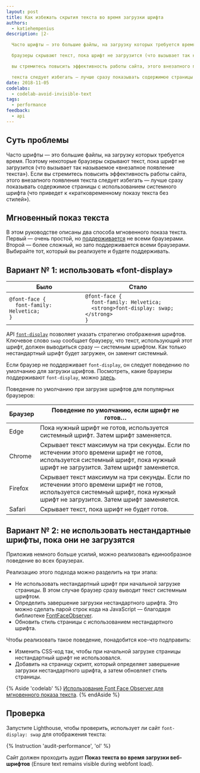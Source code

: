 ```yaml
---
layout: post
title: Как избежать скрытия текста во время загрузки шрифта
authors:
  - katiehempenius
description: |2-

  Часто шрифты — это большие файлы, на загрузку которых требуется время. Поэтому некоторые

  браузеры скрывают текст, пока шрифт не загрузится (что вызывает так называемое «внезапное появление текста»). Если

  вы стремитесь повысить эффективность работы сайта, этого внезапного появления

  текста следует избегать — лучше сразу показывать содержимое страницы с использованием системного шрифта.
date: 2018-11-05
codelabs:
  - codelab-avoid-invisible-text
tags:
  - performance
feedback:
  - api
---
```


## Суть проблемы

Часто шрифты — это большие файлы, на загрузку которых требуется время. Поэтому некоторые браузеры скрывают текст, пока шрифт не загрузится (что вызывает так называемое «внезапное появление текста»). Если вы стремитесь повысить эффективность работы сайта, этого внезапного появления текста следует избегать — лучше сразу показывать содержимое страницы с использованием системного шрифта (что приведет к «кратковременному показу текста без стилей»).

## Мгновенный показ текста

В этом руководстве описаны два способа мгновенного показа текста. Первый — очень простой, но [поддерживается](https://caniuse.com/#search=font-display) не всеми браузерами. Второй — более сложный, но зато поддерживается всеми браузерами. Выбирайте тот, который вы реализуете и будете поддерживать.

## Вариант № 1: использовать «font-display»

<div class="table-wrapper scrollbar">
  <table>
    <thead>
      <tr>
        <th>Было</th>
        <th>Стало</th>
      </tr>
    </thead>
    <tbody>
      <tr>
        <td>
<code>@font-face {
  font-family: Helvetica;
}
</code>
        </td>
        <td>
<code>@font-face {
  font-family: Helvetica;
  &lt;strong&gt;font-display: swap;&lt;/strong&gt;
}
</code>
        </td>
      </tr>
    </tbody>
  </table>
</div>

API [`font-display`](https://developer.mozilla.org/docs/Web/CSS/@font-face/font-display) позволяет указать стратегию отображения шрифтов. Ключевое слово `swap` сообщает браузеру, что текст, использующий этот шрифт, должен выводиться сразу — системным шрифтом. Как только нестандартный шрифт будет загружен, он заменит системный.

Если браузер не поддерживает `font-display`, он следует поведению по умолчанию для загрузки шрифтов. Посмотреть, какие браузеры поддерживают `font-display`, можно [здесь](https://caniuse.com/#search=font-display).

Поведение по умолчанию при загрузке шрифтов для популярных браузеров:

<div class="table-wrapper scrollbar">
  <table>
    <thead>
      <tr>
        <th><strong>Браузер</strong></th>
        <th><strong>Поведение по умолчанию, если шрифт не готов…</strong></th>
      </tr>
    </thead>
    <tbody>
      <tr>
        <td>Edge</td>
        <td>Пока нужный шрифт не готов, используется системный шрифт. Затем шрифт заменяется.</td>
      </tr>
      <tr>
        <td>Chrome</td>
        <td>           Скрывает текст максимум на три секунды. Если по истечении этого времени шрифт не готов, используется           системный шрифт, пока нужный шрифт не загрузится. Затем шрифт заменяется.</td>
      </tr>
      <tr>
        <td>Firefox</td>
        <td>           Скрывает текст максимум на три секунды. Если по истечении этого времени шрифт не готов, используется           системный шрифт, пока нужный шрифт не загрузится. Затем шрифт заменяется.</td>
      </tr>
      <tr>
        <td>Safari</td>
        <td>Скрывает текст, пока шрифт не будет готов.</td>
      </tr>
    </tbody>
  </table>
</div>

## Вариант № 2: не использовать нестандартные шрифты, пока они не загрузятся

Приложив немного больше усилий, можно реализовать единообразное поведение во всех браузерах.

Реализацию этого подхода можно разделить на три этапа:

- Не использовать нестандартный шрифт при начальной загрузке страницы. В этом случае браузер сразу выводит текст системным шрифтом.
- Определить завершение загрузки нестандартного шрифта. Это можно сделать парой строк кода на JavaScript — благодаря библиотеке [FontFaceObserver](https://github.com/bramstein/fontfaceobserver).
- Обновить стиль страницы с использованием нестандартного шрифта.

Чтобы реализовать такое поведение, понадобится кое-что подправить:

- Изменить CSS-код так, чтобы при начальной загрузке страницы нестандартный шрифт не использовался.
- Добавить на страницу скрипт, который определяет завершение загрузки нестандартного шрифта, а затем обновляет стиль страницы.

{% Aside 'codelab' %} [Использование Font Face Observer для мгновенного показа текста](/codelab-avoid-invisible-text). {% endAside %}

## Проверка

Запустите Lighthouse, чтобы проверить, использует ли сайт `font-display: swap` для отображения текста:

{% Instruction 'audit-performance', 'ol' %}

Сайт должен проходить аудит **Показ текста во время загрузки веб-шрифтов** (Ensure text remains visible during webfont load).
